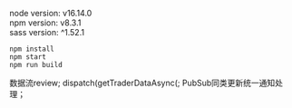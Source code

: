 node version: v16.14.0\
npm version: v8.3.1\
sass version: ^1.52.1

```
npm install
npm start
npm run build
```

数据流review;
dispatch(getTraderDataAsync(;
PubSub同类更新统一通知处理；